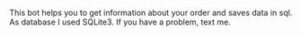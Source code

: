 This bot helps you to get information about your order and saves data in sql. As database I used SQLite3. If you have a problem, text me.

